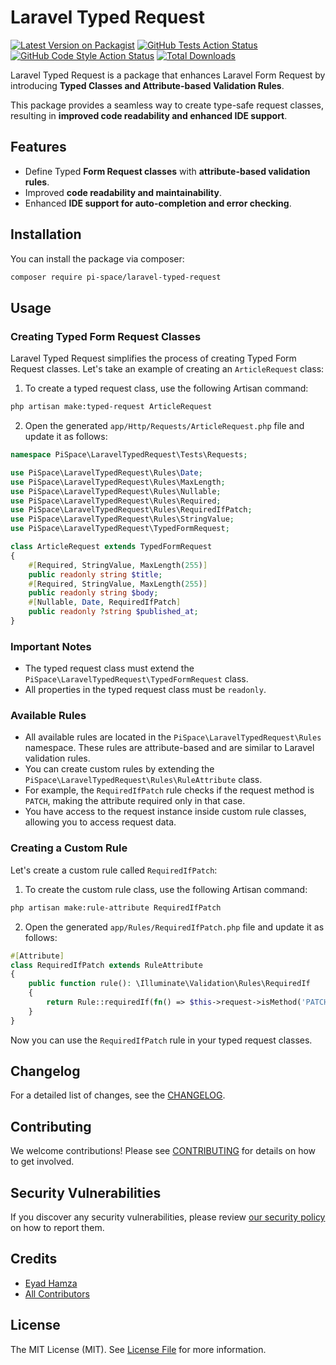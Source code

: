 # Laravel Typed Request

[![Latest Version on Packagist](https://img.shields.io/packagist/v/pi-space/laravel-typed-request.svg?style=flat-square)](https://packagist.org/packages/pi-space/laravel-typed-request)
[![GitHub Tests Action Status](https://img.shields.io/github/actions/workflow/status/pi-space/laravel-typed-request/run-tests.yml?branch=main&label=tests&style=flat-square)](https://github.com/pi-space/laravel-typed-request/actions?query=workflow%3Arun-tests+branch%3Amain)
[![GitHub Code Style Action Status](https://img.shields.io/github/actions/workflow/status/pi-space/laravel-typed-request/fix-php-code-style-issues.yml?branch=main&label=code%20style&style=flat-square)](https://github.com/pi-space/laravel-typed-request/actions?query=workflow%3A"Fix+PHP+code+style+issues"+branch%3Amain)
[![Total Downloads](https://img.shields.io/packagist/dt/pi-space/laravel-typed-request.svg?style=flat-square)](https://packagist.org/packages/pi-space/laravel-typed-request)

Laravel Typed Request is a package that enhances Laravel Form Request by introducing **Typed Classes and Attribute-based Validation Rules**.

This package provides a seamless way to create type-safe request classes, resulting in **improved code readability and enhanced IDE support**.

## Features

- Define Typed **Form Request classes** with **attribute-based validation rules**.
- Improved **code readability and maintainability**.
- Enhanced **IDE support for auto-completion and error checking**.

## Installation

You can install the package via composer:

```bash
composer require pi-space/laravel-typed-request
```

## Usage

### Creating Typed Form Request Classes

Laravel Typed Request simplifies the process of creating Typed Form Request classes. Let's take an example of creating an `ArticleRequest` class:

1. To create a typed request class, use the following Artisan command:

```bash
php artisan make:typed-request ArticleRequest
```

2. Open the generated `app/Http/Requests/ArticleRequest.php` file and update it as follows:

```php
namespace PiSpace\LaravelTypedRequest\Tests\Requests;

use PiSpace\LaravelTypedRequest\Rules\Date;
use PiSpace\LaravelTypedRequest\Rules\MaxLength;
use PiSpace\LaravelTypedRequest\Rules\Nullable;
use PiSpace\LaravelTypedRequest\Rules\Required;
use PiSpace\LaravelTypedRequest\Rules\RequiredIfPatch;
use PiSpace\LaravelTypedRequest\Rules\StringValue;
use PiSpace\LaravelTypedRequest\TypedFormRequest;

class ArticleRequest extends TypedFormRequest
{
    #[Required, StringValue, MaxLength(255)]
    public readonly string $title;
    #[Required, StringValue, MaxLength(255)]
    public readonly string $body;
    #[Nullable, Date, RequiredIfPatch]
    public readonly ?string $published_at;
}
```

### Important Notes

- The typed request class must extend the `PiSpace\LaravelTypedRequest\TypedFormRequest` class.
- All properties in the typed request class must be `readonly`.

### Available Rules

- All available rules are located in the `PiSpace\LaravelTypedRequest\Rules` namespace. These rules are attribute-based and are similar to Laravel validation rules.
- You can create custom rules by extending the `PiSpace\LaravelTypedRequest\Rules\RuleAttribute` class.
- For example, the `RequiredIfPatch` rule checks if the request method is `PATCH`, making the attribute required only in that case.
- You have access to the request instance inside custom rule classes, allowing you to access request data.

### Creating a Custom Rule

Let's create a custom rule called `RequiredIfPatch`:

1. To create the custom rule class, use the following Artisan command:

```bash
php artisan make:rule-attribute RequiredIfPatch
```

2. Open the generated `app/Rules/RequiredIfPatch.php` file and update it as follows:

```php
#[Attribute]
class RequiredIfPatch extends RuleAttribute
{
    public function rule(): \Illuminate\Validation\Rules\RequiredIf
    {
        return Rule::requiredIf(fn() => $this->request->isMethod('PATCH'));
    }
}
```

Now you can use the `RequiredIfPatch` rule in your typed request classes.

## Changelog

For a detailed list of changes, see the [CHANGELOG](CHANGELOG.md).

## Contributing

We welcome contributions! Please see [CONTRIBUTING](CONTRIBUTING.md) for details on how to get involved.

## Security Vulnerabilities

If you discover any security vulnerabilities, please review [our security policy](../../security/policy) on how to report them.

## Credits

- [Eyad Hamza](https://github.com/Eyadhamza)
- [All Contributors](../../contributors)

## License

The MIT License (MIT). See [License File](LICENSE.md) for more information.
```
